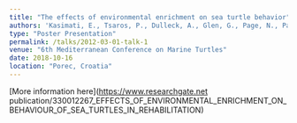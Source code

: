```yaml
---
title: "The effects of environmental enrichment on sea turtle behavior"
authors: 'Kasimati, E., Tsaros, P., Dulleck, A., Glen, G., Page, N., Panagopoulou, A.'
type: "Poster Presentation"
permalink: /talks/2012-03-01-talk-1
venue: "6th Mediterranean Conference on Marine Turtles"
date: 2018-10-16
location: "Porec, Croatia"
---
```


[More information here](https://www.researchgate.net publication/330012267_EFFECTS_OF_ENVIRONMENTAL_ENRICHMENT_ON_BEHAVIOUR_OF_SEA_TURTLES_IN_REHABILITATION)